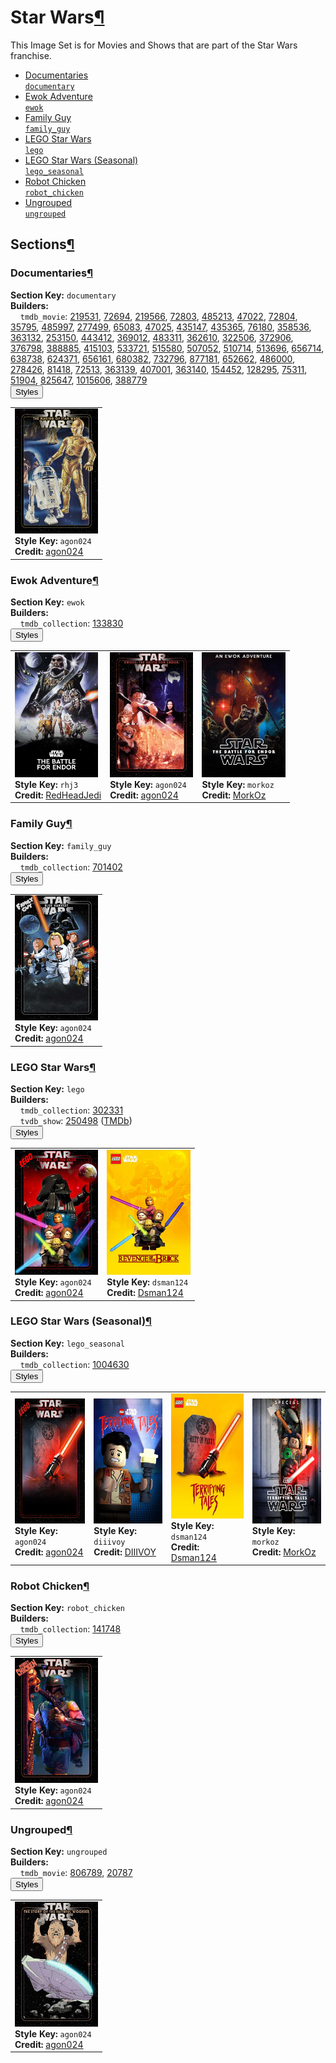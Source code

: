 <h1 id="star-wars">Star Wars<a class="headerlink" href="#star-wars" title="Permalink to this heading">¶</a></h1>
This Image Set is for Movies and Shows that are part of the Star Wars franchise.

<ul class="images-index-table">
  <li><a href="#documentaries"><div class="images-inline-link">Documentaries<br><code>documentary</code></div></a></li>
  <li><a href="#ewok-adventure"><div class="images-inline-link">Ewok Adventure<br><code>ewok</code></div></a></li>
  <li><a href="#family-guy"><div class="images-inline-link">Family Guy<br><code>family_guy</code></div></a></li>
  <li><a href="#lego-star-wars"><div class="images-inline-link">LEGO Star Wars<br><code>lego</code></div></a></li>
  <li><a href="#lego-star-wars-(seasonal)"><div class="images-inline-link">LEGO Star Wars (Seasonal)<br><code>lego_seasonal</code></div></a></li>
  <li><a href="#robot-chicken"><div class="images-inline-link">Robot Chicken<br><code>robot_chicken</code></div></a></li>
  <li><a href="#ungrouped"><div class="images-inline-link">Ungrouped<br><code>ungrouped</code></div></a></li>
</ul>

<h2 id="sections">Sections<a class="headerlink" href="#sections" title="Permalink to this heading">¶</a></h2>
<h3 id="documentaries">Documentaries<a class="headerlink" href="#documentaries" title="Permalink to this heading">¶</a></h3>
<strong>Section Key:</strong> <code>documentary</code>
<br><strong>Builders:</strong>
<br>
&nbsp;&nbsp;&nbsp;&nbsp;<code>tmdb_movie</code>: <a href="https://www.themoviedb.org/movie/219531" target="_blank" rel="noopener noreferrer">219531</a>, <a href="https://www.themoviedb.org/movie/72694" target="_blank" rel="noopener noreferrer">72694</a>, <a href="https://www.themoviedb.org/movie/219566" target="_blank" rel="noopener noreferrer">219566</a>, <a href="https://www.themoviedb.org/movie/72803" target="_blank" rel="noopener noreferrer">72803</a>, <a href="https://www.themoviedb.org/movie/485213" target="_blank" rel="noopener noreferrer">485213</a>, <a href="https://www.themoviedb.org/movie/47022" target="_blank" rel="noopener noreferrer">47022</a>, <a href="https://www.themoviedb.org/movie/72804" target="_blank" rel="noopener noreferrer">72804</a>, <a href="https://www.themoviedb.org/movie/35795" target="_blank" rel="noopener noreferrer">35795</a>, <a href="https://www.themoviedb.org/movie/485997" target="_blank" rel="noopener noreferrer">485997</a>, <a href="https://www.themoviedb.org/movie/277499" target="_blank" rel="noopener noreferrer">277499</a>, <a href="https://www.themoviedb.org/movie/65083" target="_blank" rel="noopener noreferrer">65083</a>, <a href="https://www.themoviedb.org/movie/47025" target="_blank" rel="noopener noreferrer">47025</a>, <a href="https://www.themoviedb.org/movie/435147" target="_blank" rel="noopener noreferrer">435147</a>, <a href="https://www.themoviedb.org/movie/435365" target="_blank" rel="noopener noreferrer">435365</a>, <a href="https://www.themoviedb.org/movie/76180" target="_blank" rel="noopener noreferrer">76180</a>, <a href="https://www.themoviedb.org/movie/358536" target="_blank" rel="noopener noreferrer">358536</a>, <a href="https://www.themoviedb.org/movie/363132" target="_blank" rel="noopener noreferrer">363132</a>, <a href="https://www.themoviedb.org/movie/253150" target="_blank" rel="noopener noreferrer">253150</a>, <a href="https://www.themoviedb.org/movie/443412" target="_blank" rel="noopener noreferrer">443412</a>, <a href="https://www.themoviedb.org/movie/369012" target="_blank" rel="noopener noreferrer">369012</a>, <a href="https://www.themoviedb.org/movie/483311" target="_blank" rel="noopener noreferrer">483311</a>, <a href="https://www.themoviedb.org/movie/362610" target="_blank" rel="noopener noreferrer">362610</a>, <a href="https://www.themoviedb.org/movie/322506" target="_blank" rel="noopener noreferrer">322506</a>, <a href="https://www.themoviedb.org/movie/372906" target="_blank" rel="noopener noreferrer">372906</a>, <a href="https://www.themoviedb.org/movie/376798" target="_blank" rel="noopener noreferrer">376798</a>, <a href="https://www.themoviedb.org/movie/388885" target="_blank" rel="noopener noreferrer">388885</a>, <a href="https://www.themoviedb.org/movie/415103" target="_blank" rel="noopener noreferrer">415103</a>, <a href="https://www.themoviedb.org/movie/533721" target="_blank" rel="noopener noreferrer">533721</a>, <a href="https://www.themoviedb.org/movie/515580" target="_blank" rel="noopener noreferrer">515580</a>, <a href="https://www.themoviedb.org/movie/507052" target="_blank" rel="noopener noreferrer">507052</a>, <a href="https://www.themoviedb.org/movie/510714" target="_blank" rel="noopener noreferrer">510714</a>, <a href="https://www.themoviedb.org/movie/513696" target="_blank" rel="noopener noreferrer">513696</a>, <a href="https://www.themoviedb.org/movie/656714" target="_blank" rel="noopener noreferrer">656714</a>, <a href="https://www.themoviedb.org/movie/638738" target="_blank" rel="noopener noreferrer">638738</a>, <a href="https://www.themoviedb.org/movie/624371" target="_blank" rel="noopener noreferrer">624371</a>, <a href="https://www.themoviedb.org/movie/656161" target="_blank" rel="noopener noreferrer">656161</a>, <a href="https://www.themoviedb.org/movie/680382" target="_blank" rel="noopener noreferrer">680382</a>, <a href="https://www.themoviedb.org/movie/732796" target="_blank" rel="noopener noreferrer">732796</a>, <a href="https://www.themoviedb.org/movie/877181" target="_blank" rel="noopener noreferrer">877181</a>, <a href="https://www.themoviedb.org/movie/652662" target="_blank" rel="noopener noreferrer">652662</a>, <a href="https://www.themoviedb.org/movie/486000" target="_blank" rel="noopener noreferrer">486000</a>, <a href="https://www.themoviedb.org/movie/278426" target="_blank" rel="noopener noreferrer">278426</a>, <a href="https://www.themoviedb.org/movie/81418" target="_blank" rel="noopener noreferrer">81418</a>, <a href="https://www.themoviedb.org/movie/72513" target="_blank" rel="noopener noreferrer">72513</a>, <a href="https://www.themoviedb.org/movie/363139" target="_blank" rel="noopener noreferrer">363139</a>, <a href="https://www.themoviedb.org/movie/407001" target="_blank" rel="noopener noreferrer">407001</a>, <a href="https://www.themoviedb.org/movie/363140" target="_blank" rel="noopener noreferrer">363140</a>, <a href="https://www.themoviedb.org/movie/154452" target="_blank" rel="noopener noreferrer">154452</a>, <a href="https://www.themoviedb.org/movie/128295" target="_blank" rel="noopener noreferrer">128295</a>, <a href="https://www.themoviedb.org/movie/75311" target="_blank" rel="noopener noreferrer">75311</a>, <a href="https://www.themoviedb.org/movie/51904" target="_blank" rel="noopener noreferrer">51904</a>, <a href="https://www.themoviedb.org/movie/825647" target="_blank" rel="noopener noreferrer">825647</a>, <a href="https://www.themoviedb.org/movie/1015606" target="_blank" rel="noopener noreferrer">1015606</a>, <a href="https://www.themoviedb.org/movie/388779" target="_blank" rel="noopener noreferrer">388779</a><br>
</ul>
<button class="image-accordion">Styles</button>
<div class="image-panel">
  <table class="image-table">
    <tr>
      <td>
        <div>
          <a href="https://theposterdb.com/set/149355" target="_blank" rel="noopener noreferrer"><img src="https://raw.githubusercontent.com/meisnate12/PMM-Image-Sets/master/starwars/styles/documentary/agon024.jpg" height="200"/></a><br>
          <strong>Style Key:</strong> <code>agon024</code><br>
          <strong>Credit:</strong> <a href="https://theposterdb.com/set/149355" target="_blank" rel="noopener noreferrer">agon024</a><br>
        </div>
      </td>
    </tr>
  </table>
</div>

<h3 id="ewok-adventure">Ewok Adventure<a class="headerlink" href="#ewok-adventure" title="Permalink to this heading">¶</a></h3>
<strong>Section Key:</strong> <code>ewok</code>
<br><strong>Builders:</strong>
<br>
&nbsp;&nbsp;&nbsp;&nbsp;<code>tmdb_collection</code>: <a href="https://www.themoviedb.org/collection/133830" target="_blank" rel="noopener noreferrer">133830</a><br>
</ul>
<button class="image-accordion">Styles</button>
<div class="image-panel">
  <table class="image-table">
    <tr>
      <td>
        <div>
          <a href="https://theposterdb.com/set/78057" target="_blank" rel="noopener noreferrer"><img src="https://raw.githubusercontent.com/meisnate12/PMM-Image-Sets/master/starwars/styles/ewok/rhj3.jpg" height="200"/></a><br>
          <strong>Style Key:</strong> <code>rhj3</code><br>
          <strong>Credit:</strong> <a href="https://theposterdb.com/set/78057" target="_blank" rel="noopener noreferrer">RedHeadJedi</a><br>
        </div>
      </td>
      <td>
        <div>
          <a href="https://theposterdb.com/set/102187" target="_blank" rel="noopener noreferrer"><img src="https://raw.githubusercontent.com/meisnate12/PMM-Image-Sets/master/starwars/styles/ewok/agon024.jpg" height="200"/></a><br>
          <strong>Style Key:</strong> <code>agon024</code><br>
          <strong>Credit:</strong> <a href="https://theposterdb.com/set/102187" target="_blank" rel="noopener noreferrer">agon024</a><br>
        </div>
      </td>
      <td>
        <div>
          <a href="https://theposterdb.com/set/82588" target="_blank" rel="noopener noreferrer"><img src="https://raw.githubusercontent.com/meisnate12/PMM-Image-Sets/master/starwars/styles/ewok/morkoz.jpg" height="200"/></a><br>
          <strong>Style Key:</strong> <code>morkoz</code><br>
          <strong>Credit:</strong> <a href="https://theposterdb.com/set/82588" target="_blank" rel="noopener noreferrer">MorkOz</a><br>
        </div>
      </td>
    </tr>
  </table>
</div>

<h3 id="family-guy">Family Guy<a class="headerlink" href="#family-guy" title="Permalink to this heading">¶</a></h3>
<strong>Section Key:</strong> <code>family_guy</code>
<br><strong>Builders:</strong>
<br>
&nbsp;&nbsp;&nbsp;&nbsp;<code>tmdb_collection</code>: <a href="https://www.themoviedb.org/collection/701402" target="_blank" rel="noopener noreferrer">701402</a><br>
</ul>
<button class="image-accordion">Styles</button>
<div class="image-panel">
  <table class="image-table">
    <tr>
      <td>
        <div>
          <a href="https://theposterdb.com/set/102187" target="_blank" rel="noopener noreferrer"><img src="https://raw.githubusercontent.com/meisnate12/PMM-Image-Sets/master/starwars/styles/family_guy/agon024.jpg" height="200"/></a><br>
          <strong>Style Key:</strong> <code>agon024</code><br>
          <strong>Credit:</strong> <a href="https://theposterdb.com/set/102187" target="_blank" rel="noopener noreferrer">agon024</a><br>
        </div>
      </td>
    </tr>
  </table>
</div>

<h3 id="lego-star-wars">LEGO Star Wars<a class="headerlink" href="#lego-star-wars" title="Permalink to this heading">¶</a></h3>
<strong>Section Key:</strong> <code>lego</code>
<br><strong>Builders:</strong>
<br>
&nbsp;&nbsp;&nbsp;&nbsp;<code>tmdb_collection</code>: <a href="https://www.themoviedb.org/collection/302331" target="_blank" rel="noopener noreferrer">302331</a><br>
&nbsp;&nbsp;&nbsp;&nbsp;<code>tvdb_show</code>: <a href="https://www.thetvdb.com/dereferrer/series/250498" target="_blank" rel="noopener noreferrer">250498</a> (<a href="https://www.themoviedb.org/tv/66837" target="_blank" rel="noopener noreferrer">TMDb</a>)<br>
</ul>
<button class="image-accordion">Styles</button>
<div class="image-panel">
  <table class="image-table">
    <tr>
      <td>
        <div>
          <a href="https://theposterdb.com/set/102187" target="_blank" rel="noopener noreferrer"><img src="https://raw.githubusercontent.com/meisnate12/PMM-Image-Sets/master/starwars/styles/lego/agon024.jpg" height="200"/></a><br>
          <strong>Style Key:</strong> <code>agon024</code><br>
          <strong>Credit:</strong> <a href="https://theposterdb.com/set/102187" target="_blank" rel="noopener noreferrer">agon024</a><br>
        </div>
      </td>
      <td>
        <div>
          <a href="https://theposterdb.com/set/95546" target="_blank" rel="noopener noreferrer"><img src="https://raw.githubusercontent.com/meisnate12/PMM-Image-Sets/master/starwars/styles/lego/dsman124.jpg" height="200"/></a><br>
          <strong>Style Key:</strong> <code>dsman124</code><br>
          <strong>Credit:</strong> <a href="https://theposterdb.com/set/95546" target="_blank" rel="noopener noreferrer">Dsman124</a><br>
        </div>
      </td>
    </tr>
  </table>
</div>

<h3 id="lego-star-wars-(seasonal)">LEGO Star Wars (Seasonal)<a class="headerlink" href="#lego-star-wars-(seasonal)" title="Permalink to this heading">¶</a></h3>
<strong>Section Key:</strong> <code>lego_seasonal</code>
<br><strong>Builders:</strong>
<br>
&nbsp;&nbsp;&nbsp;&nbsp;<code>tmdb_collection</code>: <a href="https://www.themoviedb.org/collection/1004630" target="_blank" rel="noopener noreferrer">1004630</a><br>
</ul>
<button class="image-accordion">Styles</button>
<div class="image-panel">
  <table class="image-table">
    <tr>
      <td>
        <div>
          <a href="https://theposterdb.com/set/102187" target="_blank" rel="noopener noreferrer"><img src="https://raw.githubusercontent.com/meisnate12/PMM-Image-Sets/master/starwars/styles/lego_seasonal/agon024.jpg" height="200"/></a><br>
          <strong>Style Key:</strong> <code>agon024</code><br>
          <strong>Credit:</strong> <a href="https://theposterdb.com/set/102187" target="_blank" rel="noopener noreferrer">agon024</a><br>
        </div>
      </td>
      <td>
        <div>
          <a href="https://theposterdb.com/set/160550" target="_blank" rel="noopener noreferrer"><img src="https://raw.githubusercontent.com/meisnate12/PMM-Image-Sets/master/starwars/styles/lego_seasonal/diiivoy.jpg" height="200"/></a><br>
          <strong>Style Key:</strong> <code>diiivoy</code><br>
          <strong>Credit:</strong> <a href="https://theposterdb.com/set/160550" target="_blank" rel="noopener noreferrer">DIIIVOY</a><br>
        </div>
      </td>
      <td>
        <div>
          <a href="https://theposterdb.com/set/95546" target="_blank" rel="noopener noreferrer"><img src="https://raw.githubusercontent.com/meisnate12/PMM-Image-Sets/master/starwars/styles/lego_seasonal/dsman124.jpg" height="200"/></a><br>
          <strong>Style Key:</strong> <code>dsman124</code><br>
          <strong>Credit:</strong> <a href="https://theposterdb.com/set/95546" target="_blank" rel="noopener noreferrer">Dsman124</a><br>
        </div>
      </td>
      <td>
        <div>
          <a href="https://theposterdb.com/set/82588" target="_blank" rel="noopener noreferrer"><img src="https://raw.githubusercontent.com/meisnate12/PMM-Image-Sets/master/starwars/styles/lego_seasonal/morkoz.jpg" height="200"/></a><br>
          <strong>Style Key:</strong> <code>morkoz</code><br>
          <strong>Credit:</strong> <a href="https://theposterdb.com/set/82588" target="_blank" rel="noopener noreferrer">MorkOz</a><br>
        </div>
      </td>
    </tr>
  </table>
</div>

<h3 id="robot-chicken">Robot Chicken<a class="headerlink" href="#robot-chicken" title="Permalink to this heading">¶</a></h3>
<strong>Section Key:</strong> <code>robot_chicken</code>
<br><strong>Builders:</strong>
<br>
&nbsp;&nbsp;&nbsp;&nbsp;<code>tmdb_collection</code>: <a href="https://www.themoviedb.org/collection/141748" target="_blank" rel="noopener noreferrer">141748</a><br>
</ul>
<button class="image-accordion">Styles</button>
<div class="image-panel">
  <table class="image-table">
    <tr>
      <td>
        <div>
          <a href="https://theposterdb.com/set/102187" target="_blank" rel="noopener noreferrer"><img src="https://raw.githubusercontent.com/meisnate12/PMM-Image-Sets/master/starwars/styles/robot_chicken/agon024.jpg" height="200"/></a><br>
          <strong>Style Key:</strong> <code>agon024</code><br>
          <strong>Credit:</strong> <a href="https://theposterdb.com/set/102187" target="_blank" rel="noopener noreferrer">agon024</a><br>
        </div>
      </td>
    </tr>
  </table>
</div>

<h3 id="ungrouped">Ungrouped<a class="headerlink" href="#ungrouped" title="Permalink to this heading">¶</a></h3>
<strong>Section Key:</strong> <code>ungrouped</code>
<br><strong>Builders:</strong>
<br>
&nbsp;&nbsp;&nbsp;&nbsp;<code>tmdb_movie</code>: <a href="https://www.themoviedb.org/movie/806789" target="_blank" rel="noopener noreferrer">806789</a>, <a href="https://www.themoviedb.org/movie/20787" target="_blank" rel="noopener noreferrer">20787</a><br>
</ul>
<button class="image-accordion">Styles</button>
<div class="image-panel">
  <table class="image-table">
    <tr>
      <td>
        <div>
          <a href="https://theposterdb.com/set/102187" target="_blank" rel="noopener noreferrer"><img src="https://raw.githubusercontent.com/meisnate12/PMM-Image-Sets/master/starwars/styles/ungrouped/agon024.jpg" height="200"/></a><br>
          <strong>Style Key:</strong> <code>agon024</code><br>
          <strong>Credit:</strong> <a href="https://theposterdb.com/set/102187" target="_blank" rel="noopener noreferrer">agon024</a><br>
        </div>
      </td>
    </tr>
  </table>
</div>

